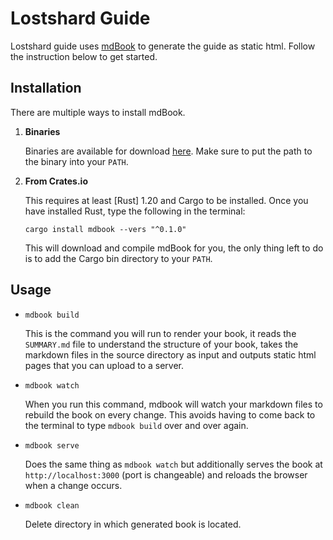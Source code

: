 # Lostshard Guide

Lostshard guide uses [mdBook](https://github.com/rust-lang-nursery/mdBook) to generate the guide as static html. Follow the instruction below to get started.

## Installation

There are multiple ways to install mdBook.

1. **Binaries**

   Binaries are available for download [here](https://github.com/rust-lang-nursery/mdBook/releases). Make sure to put the
   path to the binary into your `PATH`.

2. **From Crates.io**

   This requires at least [Rust] 1.20 and Cargo to be installed. Once you have installed
   Rust, type the following in the terminal:

   ```
   cargo install mdbook --vers "^0.1.0"
   ```

   This will download and compile mdBook for you, the only thing left to do is
   to add the Cargo bin directory to your `PATH`.

## Usage

- `mdbook build`

    This is the command you will run to render your book, it reads the
    `SUMMARY.md` file to understand the structure of your book, takes the
    markdown files in the source directory as input and outputs static html
    pages that you can upload to a server.

- `mdbook watch`

    When you run this command, mdbook will watch your markdown files to rebuild
    the book on every change. This avoids having to come back to the terminal
    to type `mdbook build` over and over again.

- `mdbook serve`

    Does the same thing as `mdbook watch` but additionally serves the book at
    `http://localhost:3000` (port is changeable) and reloads the browser when a
    change occurs.

- `mdbook clean`

    Delete directory in which generated book is located.
